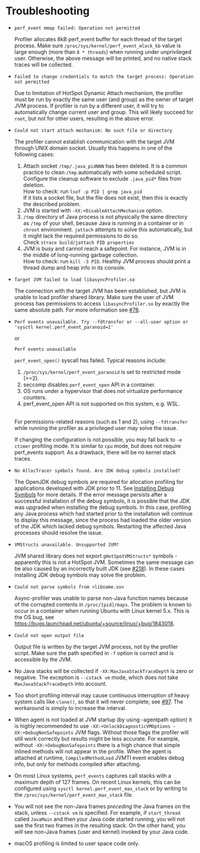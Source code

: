 # Troubleshooting

*  ```
   perf_event mmap failed: Operation not permitted
   ```
   Profiler allocates 8kB perf_event buffer for each thread of the target process.
   Make sure `/proc/sys/kernel/perf_event_mlock_kb` value is large enough
   (more than `8 * threads`) when running under unprivileged user. Otherwise, the above message
   will be printed, and no native stack traces will be collected.

*  ```
   Failed to change credentials to match the target process: Operation not permitted
   ```
   Due to limitation of HotSpot Dynamic Attach mechanism, the profiler must be run
   by exactly the same user (and group) as the owner of target JVM process.
   If profiler is run by a different user, it will try to automatically change
   current user and group. This will likely succeed for `root`, but not for
   other users, resulting in the above error.


*  ```
   Could not start attach mechanism: No such file or directory
   ```

   The profiler cannot establish communication with the target JVM through UNIX domain socket.
   Usually this happens in one of the following cases:
     1. Attach socket `/tmp/.java_pidNNN` has been deleted. It is a common
     practice to clean `/tmp` automatically with some scheduled script.
     Configure the cleanup software to exclude `.java_pid*` files from deletion.  
     How to check: run `lsof -p PID | grep java_pid`  
     If it lists a socket file, but the file does not exist, then this is exactly
     the described problem.
     2. JVM is started with `-XX:+DisableAttachMechanism` option.
     3. `/tmp` directory of Java process is not physically the same directory
        as `/tmp` of your shell, because Java is running in a container or in
        `chroot` environment. `jattach` attempts to solve this automatically,
        but it might lack the required permissions to do so.  
        Check `strace build/jattach PID properties`
     4. JVM is busy and cannot reach a safepoint. For instance,
        JVM is in the middle of long-running garbage collection.  
        How to check: run `kill -3 PID`. Healthy JVM process should print
        a thread dump and heap info in its console.

*  ```
   Target JVM failed to load libasyncProfiler.so
   ```
   The connection with the target JVM has been established, but JVM is unable to load profiler shared library.
   Make sure the user of JVM process has permissions to access `libasyncProfiler.so` by exactly the same absolute path.
   For more information see [#78](https://github.com/async-profiler/async-profiler/issues/78).


*  ```
   Perf events unavailable. Try --fdtransfer or --all-user option or 'sysctl kernel.perf_event_paranoid=1'
   ```
   or
   ```
   Perf events unavailable
   ```
   
   `perf_event_open()` syscall has failed. Typical reasons include:
   1. `/proc/sys/kernel/perf_event_paranoid` is set to restricted mode (>=2).
   2. seccomp disables `perf_event_open` API in a container.
   3. OS runs under a hypervisor that does not virtualize performance counters.
   4. perf_event_open API is not supported on this system, e.g. WSL.</br>

   </br>For permissions-related reasons (such as 1 and 2), using `--fdtransfer` while running the profiler
   as a privileged user may solve the issue.
   
   If changing the configuration is not possible, you may fall back to
   `-e ctimer` profiling mode. It is similar to `cpu` mode, but does not
   require perf_events support. As a drawback, there will be no kernel
   stack traces.

*  ```
   No AllocTracer symbols found. Are JDK debug symbols installed?
   ```
   The OpenJDK debug symbols are required for allocation profiling for applications developed
   with JDK prior to 11. See [Installing Debug Symbols](#installing-debug-symbols) for more
   details. If the error message persists after a successful installation of the debug symbols,
   it is possible that the JDK was upgraded when installing the debug symbols.
   In this case, profiling any Java process which had started prior to the installation
   will continue to display this message, since the process had loaded
   the older version of the JDK which lacked debug symbols.
   Restarting the affected Java processes should resolve the issue.

*  ```
   VMStructs unavailable. Unsupported JVM?
   ```
   JVM shared library does not export `gHotSpotVMStructs*` symbols -
   apparently this is not a HotSpot JVM. Sometimes the same message
   can be also caused by an incorrectly built JDK
   (see [#218](https://github.com/async-profiler/async-profiler/issues/218)).
   In these cases installing JDK debug symbols may solve the problem.

*  ```
   Could not parse symbols from <libname.so>
   ```
   Async-profiler was unable to parse non-Java function names because of
   the corrupted contents in `/proc/[pid]/maps`. The problem is known to
   occur in a container when running Ubuntu with Linux kernel 5.x.
   This is the OS bug, see https://bugs.launchpad.net/ubuntu/+source/linux/+bug/1843018.

*  ```
   Could not open output file
   ```
   Output file is written by the target JVM process, not by the profiler script.
   Make sure the path specified in `-f` option is correct and is accessible by the JVM.


* No Java stacks will be collected if `-XX:MaxJavaStackTraceDepth` is zero
or negative. The exception is `--cstack vm` mode, which does not take
`MaxJavaStackTraceDepth` into account.


* Too short profiling interval may cause continuous interruption of heavy
system calls like `clone()`, so that it will never complete;
see [#97](https://github.com/async-profiler/async-profiler/issues/97).
The workaround is simply to increase the interval.


*  When agent is not loaded at JVM startup (by using -agentpath option) it is
highly recommended to use `-XX:+UnlockDiagnosticVMOptions -XX:+DebugNonSafepoints` JVM flags.
Without those flags the profiler will still work correctly but results might be
less accurate. For example, without `-XX:+DebugNonSafepoints` there is a high chance
that simple inlined methods will not appear in the profile. When the agent is attached at runtime,
`CompiledMethodLoad` JVMTI event enables debug info, but only for methods compiled after attaching.


* On most Linux systems, `perf_events` captures call stacks with a maximum depth
   of 127 frames. On recent Linux kernels, this can be configured using
   `sysctl kernel.perf_event_max_stack` or by writing to the
   `/proc/sys/kernel/perf_event_max_stack` file.


* You will not see the non-Java frames _preceding_ the Java frames on the
stack, unless `--cstack vm` is specified.
For example, if `start_thread` called `JavaMain` and then your Java
code started running, you will not see the first two frames in the resulting
stack. On the other hand, you _will_ see non-Java frames (user and kernel)
invoked by your Java code.


* macOS profiling is limited to user space code only.
